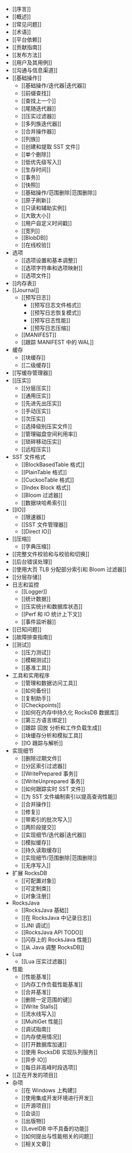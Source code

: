 - [[序言]]
- [[概述]]
- [[常见问题]]
- [[术语]]
- [[平台依赖]]
- [[贡献指南]]
- [[发布方法]]
- [[用户及其用例]]
- [[沟通与信息渠道]]
- [[基础操作]]
	- [[基础操作/迭代器|迭代器]]
	- [[前缀查找]]
	- [[查找上一个]]
	- [[尾随迭代器]]
	- [[压实过滤器]]
	- [[多列族迭代器]]
	- [[合并操作器]]
	- [[列族]]
	- [[创建和提取 SST 文件]]
	- [[单个删除]]
	- [[低优先级写入]]
	- [[生存时间]]
	- [[事务]]
	- [[快照]]
	- [[基础操作/范围删除|范围删除]]
	- [[原子刷新]]
	- [[只读和辅助实例]]
	- [[大致大小]]
	- [[用户自定义时间戳]]
	- [[宽列]]
	- [[BlobDB]]
	- [[在线校验]]
- 选项
	- [[选项设置和基本调整]]
	- [[选项字符串和选项映射]]
	- [[选项文件]]
- [[内存表]]
- [[Journal]]
	- [[预写日志]]
		- [[预写日志文件格式]]
		- [[预写日志恢复模式]]
		- [[预写日志性能]]
		- [[预写日志压缩]]
	- [[MANIFEST]]
	- [[跟踪 MANIFEST 中的 WAL]]
- 缓存
	- [[块缓存]]
	- [[二级缓存]]
- [[写缓存管理器]]
- [[压实]]
	- [[分层压实]]
	- [[通用压实]]
	- [[先进先出压实]]
	- [[手动压实]]
	- [[次压实]]
	- [[选择级别压实文件]]
	- [[管理磁盘空间利用率]]
	- [[琐碎移动压实]]
	- [[远程压实]]
- SST 文件格式
	- [[BlockBasedTable 格式]]
	- [[PlainTable 格式]]
	- [[CuckooTable 格式]]
	- [[Index Block 格式]]
	- [[Bloom 过滤器]]
	- [[数据块哈希索引]]
- [[IO]]
	- [[限速器]]
	- [[SST 文件管理器]]
	- [[Direct IO]]
- [[压缩]]
	- [[字典压缩]]
- [[完整文件校验和与校验和切换]]
- [[后台错误处理]]
- [[使用大页 TLB 分配部分索引和 Bloom 过滤器]]
- [[分层存储]]
- 日志和监控
	- [[Logger]]
	- [[统计数据]]
	- [[压实统计和数据库状态]]
	- [[Perf 和 IO 统计上下文]]
	- [[事件监听器]]
- [[已知问题]]
- [[故障排查指南]]
- [[测试]]
	- [[压力测试]]
	- [[模糊测试]]
	- [[基准工具]]
- 工具和实用程序
	- [[管理和数据访问工具]]
	- [[如何备份]]
	- [[复制助手]]
	- [[Checkpoints]]
	- [[如何在内存中持久化 RocksDB 数据库]]
	- [[第三方语言绑定]]
	- [[跟踪 回放 分析和工作负载生成]]
	- [[块缓存分析和模拟工具]]
	- [[IO 跟踪与解析]]
- 实现细节
	- [[删除过期文件]]
	- [[分区索引过滤器]]
	- [[WritePrepared 事务]]
	- [[WriteUnprepared 事务]]
	- [[如何跟踪实时 SST 文件]]
	- [[为 SST 文件编制索引以提高查询性能]]
	- [[合并操作]]
	- [[修复]]
	- [[带索引的批次写入]]
	- [[两阶段提交]]
	- [[实现细节/迭代器|迭代器]]
	- [[模拟缓存]]
	- [[持久读取缓存]]
	- [[实现细节/范围删除|范围删除]]
	- [[无序写入]]
- 扩展 RocksDB
	- [[可配置对象]]
	- [[可定制类]]
	- [[对象注册]]
- RocksJava
	- [[RocksJava 基础]]
	- [[在 RocksJava 中记录日志]]
	- [[JNI 调试]]
	- [[RocksJava API TODO]]
	- [[闪存上的 RocksJava 性能]]
	- [[从 Java 调整 RocksDB]]
- Lua
	- [[Lua 压实过滤器]]
- 性能
	- [[性能基准]]
	- [[内存工作负载性能基准]]
	- [[合并基准]]
	- [[删除一定范围的键]]
	- [[Write Stalls]]
	- [[流水线写入]]
	- [[MultiGet 性能]]
	- [[调试指南]]
	- [[内存使用情况]]
	- [[打开数据库加速]]
	- [[使用 RocksDB 实现队列服务]]
	- [[异步 IO]]
	- [[每日非高峰时段选项]]
- [[正在开发的项目]]
- 杂项
	- [[在 Windows 上构建]]
	- [[使用集成开发环境进行开发]]
	- [[开源项目]]
	- [[会谈]]
	- [[出版物]]
	- [[LevelDB 中不具备的功能]]
	- [[如何提出与性能相关的问题]]
	- [[相关文章]]